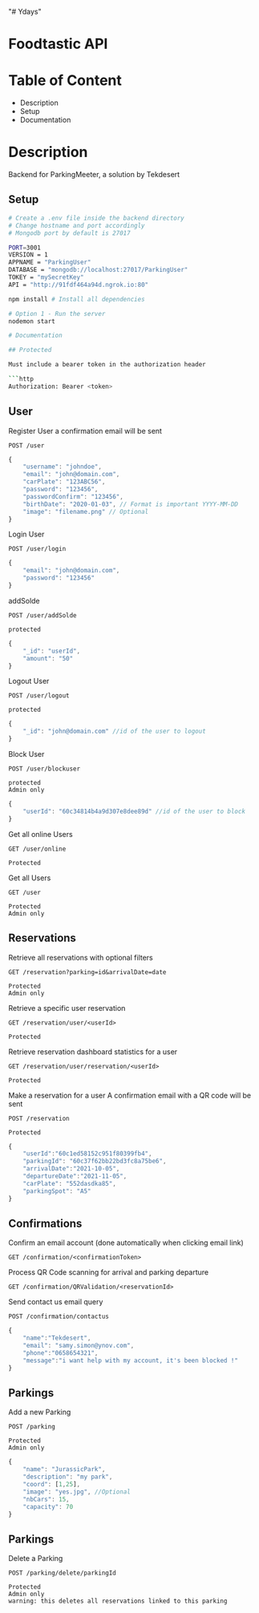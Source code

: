 "# Ydays" 
# Foodtastic API

# Table of Content

- Description
- Setup
- Documentation

# Description

Backend for ParkingMeeter, a solution by Tekdesert

## Setup

```bash
# Create a .env file inside the backend directory
# Change hostname and port accordingly
# Mongodb port by default is 27017

PORT=3001
VERSION = 1
APPNAME = "ParkingUser"
DATABASE = "mongodb://localhost:27017/ParkingUser"
TOKEY = "mySecretKey"
API = "http://91fdf464a94d.ngrok.io:80"

```

```bash
npm install # Install all dependencies
```

```bash
# Option 1 - Run the server
nodemon start

# Documentation

## Protected

Must include a bearer token in the authorization header

```http
Authorization: Bearer <token>
```

## User

Register User
a confirmation email will be sent

```http
POST /user
```

```js
{
    "username": "johndoe",
    "email": "john@domain.com",
    "carPlate": "123ABC56",
    "password": "123456",
    "passwordConfirm": "123456",
    "birthDate": "2020-01-03", // Format is important YYYY-MM-DD
    "image": "filename.png" // Optional
}
```

Login User

```http
POST /user/login
```

```js
{
    "email": "john@domain.com",
    "password": "123456"
}
```

addSolde

```http
POST /user/addSolde

protected
```

```js
{
    "_id": "userId",
    "amount": "50"
}
```


Logout User

```http
POST /user/logout

protected
```

```js
{
    "_id": "john@domain.com" //id of the user to logout
}
```

Block User

```http
POST /user/blockuser

protected
Admin only
```

```js
{
    "userId": "60c34814b4a9d307e8dee89d" //id of the user to block
}
```

Get all online Users

```http
GET /user/online

Protected
```

Get all Users

```http
GET /user

Protected
Admin only
```


## Reservations

Retrieve all reservations with optional filters

```http
GET /reservation?parking=id&arrivalDate=date

Protected
Admin only
```

Retrieve a specific user reservation

```http
GET /reservation/user/<userId>

Protected
```

Retrieve reservation dashboard statistics for a user

```http
GET /reservation/user/reservation/<userId>

Protected
```

Make a reservation for a user
A confirmation email with a QR code will be sent

```http
POST /reservation

Protected
```

```js
{
    "userId":"60c1ed58152c951f80399fb4",
	"parkingId": "60c37f62bb22bd3fc8a75be6",
    "arrivalDate":"2021-10-05",
    "departureDate":"2021-11-05",
    "carPlate": "552dasdka85",
	"parkingSpot": "A5"
}
```

## Confirmations

Confirm an email account (done automatically when clicking email link)

```http
GET /confirmation/<confirmationToken>
```

Process QR Code scanning for arrival and parking departure

```http
GET /confirmation/QRValidation/<reservationId>
```

Send contact us email query

```http
POST /confirmation/contactus
```

```js
{
    "name":"Tekdesert",
	"email": "samy.simon@ynov.com",
    "phone":"0658654321",
    "message":"i want help with my account, it's been blocked !"
}
```



## Parkings

Add a new Parking

```http
POST /parking

Protected
Admin only
```

```js
{
    "name": "JurassicPark",
    "description": "my park",
    "coord": [1,25],
    "image": "yes.jpg", //Optional
    "nbCars": 15,
    "capacity": 70
}
```

## Parkings

Delete a Parking

```http
POST /parking/delete/parkingId

Protected
Admin only
warning: this deletes all reservations linked to this parking
```


